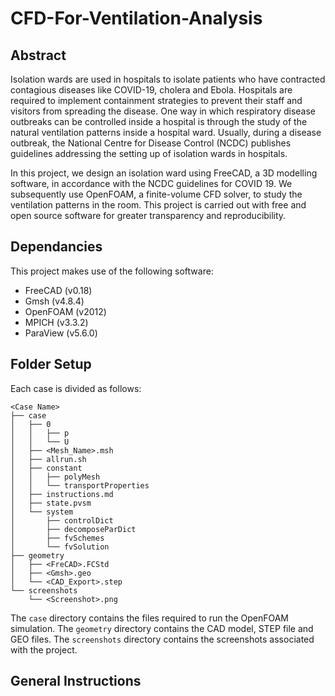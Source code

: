 # CFD-For-Ventilation-Analysis

## **Abstract**

Isolation wards are used in hospitals to isolate patients who have contracted contagious diseases like COVID-19, cholera and Ebola. Hospitals are required to implement containment strategies to prevent their staff and visitors from spreading the disease. One way in which respiratory disease outbreaks can be controlled inside a hospital is through the study of the natural ventilation patterns inside a hospital ward. Usually, during a disease outbreak, the National Centre for Disease Control (NCDC) publishes guidelines addressing the setting up of isolation wards in hospitals.

In this project, we design an isolation ward using FreeCAD, a 3D modelling software, in accordance with the NCDC guidelines for COVID 19. We subsequently use OpenFOAM, a finite-volume CFD solver, to study the ventilation patterns in the room. This project is carried out with free and open source software for greater transparency and reproducibility.

## **Dependancies**

This project makes use of the following software:
- FreeCAD (v0.18)
- Gmsh (v4.8.4)
- OpenFOAM (v2012)
- MPICH (v3.3.2)
- ParaView (v5.6.0)

## **Folder Setup**

Each case is divided as follows:
```
<Case Name>
├── case
│   ├── 0
│   │   ├── p
│   │   └── U
│   ├── <Mesh_Name>.msh
│   ├── allrun.sh
│   ├── constant
│   │   ├── polyMesh
│   │   └── transportProperties
│   ├── instructions.md
│   ├── state.pvsm
│   └── system
│       ├── controlDict
│       ├── decomposeParDict
│       ├── fvSchemes
│       └── fvSolution
├── geometry
│   ├── <FreCAD>.FCStd
│   ├── <Gmsh>.geo
│   └── <CAD_Export>.step
└── screenshots
    └── <Screenshot>.png
```

The `case` directory contains the files required to run the OpenFOAM simulation.
The `geometry` directory contains the CAD model, STEP file and GEO files.
The `screenshots` directory contains the screenshots associated with the project.

## **General Instructions**

